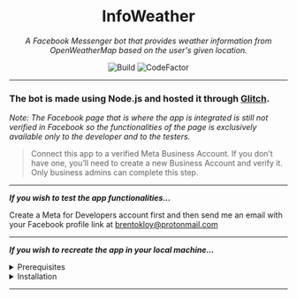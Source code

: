 # <div align="center">InfoWeather</div>

*<div align="center">A Facebook Messenger bot that provides weather information from OpenWeatherMap based on the user's given location.</div>*

<div align="center">
  <img src="https://github.com/AnonymouseHucker29/InfoWeather/actions/workflows/build.yml/badge.svg" alt="Build">
  <img src="https://www.codefactor.io/repository/github/anonymousehucker29/infoweather/badge" alt="CodeFactor">
</div>

---

### The bot is made using Node.js and hosted it through [Glitch](https://www.glitch.com).

*Note: The Facebook page that is where the app is integrated is still not verified in Facebook so the functionalities of the page is exclusively available only to the developer and to the testers.*
>Connect this app to a verified Meta Business Account. If you don’t have one, you’ll need to create a new Business Account and verify it. Only business admins can complete this step.

---

***If you wish to test the app functionalities...***

Create a Meta for Developers account first and then send me an email with your Facebook profile link at brentokloy@protonmail.com

---

***If you wish to recreate the app in your local machine...***

<details>
  <summary>Prerequisites</summary>
  <ol>- <a href="https://www.developers.facebook.com" target="_blank">Meta for Developers </a>account</ol>
  <ol>- A Facebook page</ol>
  <ol>- <a href="https://www.openweathermap.org" target="_blank">OpenWeatherMap </a>account (needed to obtain API key)</ol>
  <ol>- <a href="https://www.nodejs.org" target="_blank">Nodejs</a></ol>
</details>

<details>
  <summary>Installation</summary>
  <ol>- Clone this repo to your local machine using `git clone`.</ol>
  <ol>- Create an account in Meta for Developers.</ol>
  <ol>- Create a new app and link your Facebook page to the app and provide messages feature to the app.</ol>
  <ol>- Create an account in OpenWeatherMap and obtain an API key.</ol>
  <ol>- Host the files to Glitch and set the .env variables accordingly.</ol>
  <ol>- Copy the link of your Glitch URL and add `/webhook` at the end and add it to the callback URL of the app together with the `VERIFY_TOKEN`</ol>
  <ol>- Set the mode of your app from Developer to Production.</ol>
</details>

---

